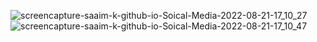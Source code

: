 ![screencapture-saaim-k-github-io-Soical-Media-2022-08-21-17_10_27](https://user-images.githubusercontent.com/89778620/185790304-5e129314-0547-40ed-9ff8-55923e7d7a40.png)
![screencapture-saaim-k-github-io-Soical-Media-2022-08-21-17_10_47](https://user-images.githubusercontent.com/89778620/185790310-f12e7123-a3a6-4c45-8fcf-6158c3293f52.png)
